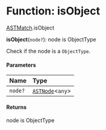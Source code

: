 # Function: isObject

[ASTMatch](/auto-docs/fixed-layout-editor/modules/ASTMatch.md).isObject

**isObject**(`node?`): node is ObjectType

Check if the node is a `ObjectType`.

#### Parameters

| Name | Type |
| :------ | :------ |
| `node?` | [`ASTNode`](/auto-docs/fixed-layout-editor/classes/ASTNode.md)<`any`> |

#### Returns

node is ObjectType
